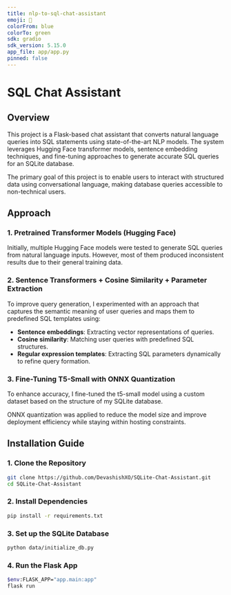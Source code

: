```yaml
---
title: nlp-to-sql-chat-assistant
emoji: 🚀
colorFrom: blue
colorTo: green
sdk: gradio
sdk_version: 5.15.0
app_file: app/app.py
pinned: false
---
```


# SQL Chat Assistant

## Overview

This project is a Flask-based chat assistant that converts natural language queries into SQL statements using state-of-the-art NLP models. The system leverages Hugging Face transformer models, sentence embedding techniques, and fine-tuning approaches to generate accurate SQL queries for an SQLite database.

The primary goal of this project is to enable users to interact with structured data using conversational language, making database queries accessible to non-technical users.

## Approach

### 1. Pretrained Transformer Models (Hugging Face)

Initially, multiple Hugging Face models were tested to generate SQL queries from natural language inputs. However, most of them produced inconsistent results due to their general training data.

### 2. Sentence Transformers + Cosine Similarity + Parameter Extraction

To improve query generation, I experimented with an approach that captures the semantic meaning of user queries and maps them to predefined SQL templates using:

- **Sentence embeddings**: Extracting vector representations of queries.
- **Cosine similarity**: Matching user queries with predefined SQL structures.
- **Regular expression templates**: Extracting SQL parameters dynamically to refine query formation.

### 3. Fine-Tuning T5-Small with ONNX Quantization

To enhance accuracy, I fine-tuned the t5-small model using a custom dataset based on the structure of my SQLite database.

ONNX quantization was applied to reduce the model size and improve deployment efficiency while staying within hosting constraints.

## Installation Guide

### 1. Clone the Repository

```sh
git clone https://github.com/DevashishXO/SQLite-Chat-Assistant.git
cd SQLite-Chat-Assistant
```

### 2. Install Dependencies

```sh
pip install -r requirements.txt
```

### 3. Set up the SQLite Database

```sh
python data/initialize_db.py
```


### 4. Run the Flask App

```sh
$env:FLASK_APP="app.main:app"
flask run
```

